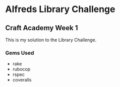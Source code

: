 # Alfreds Library Challenge

## Craft Academy Week 1

This is my solution to the Library Challenge.

### Gems Used

* rake
* rubocop
* rspec
* coveralls
